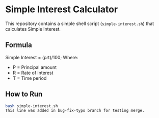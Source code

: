 # Simple Interest Calculator

This repository contains a simple shell script (`simple-interest.sh`) that calculates Simple Interest.

## Formula
Simple Interest = (p*r*t)/100;
Where:  
- P = Principal amount  
- R = Rate of interest
- T = Time period  

## How to Run
```bash
bash simple-interest.sh
This line was added in bug-fix-typo branch for testing merge.

